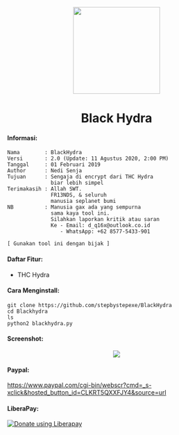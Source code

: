<p align="center">
  <img src="https://github.com/stepbystepexe/Blackhydra/blob/master/Logo.png" width="200"/>
</a></p>
<h1 align="center">Black Hydra</h1>

#### Informasi:
```
Nama        : BlackHydra
Versi       : 2.0 (Update: 11 Agustus 2020, 2:00 PM)
Tanggal     : 01 Februari 2019
Author      : Nedi Senja
Tujuan      : Sengaja di encrypt dari THC Hydra
              biar lebih simpel
Terimakasih : Allah SWT.
              FR13NDS, & seluruh
              manusia seplanet bumi
NB          : Manusia gax ada yang sempurna
              sama kaya tool ini.
              Silahkan laporkan kritik atau saran
              Ke - Email: d_q16x@outlook.co.id
                 - WhatsApp: +62 8577-5433-901

[ Gunakan tool ini dengan bijak ]
```

#### Daftar  Fitur:
+ THC Hydra

#### Cara Menginstall:
```
git clone https://github.com/stepbystepexe/BlackHydra
cd Blackhydra
ls
python2 blackhydra.py
```
#### Screenshot:
<p align="center">
  <img src="https://github.com/stepbystepexe/Blackhydra/blob/master/Screenshot.png">
</a></p>

#### Paypal:
https://www.paypal.com/cgi-bin/webscr?cmd=_s-xclick&hosted_button_id=CLKRT5QXXFJY4&source=url
#### LiberaPay:
<noscript><a href="https://liberapay.com/stepbystepexe/donate"><img alt="Donate using Liberapay" src="https://liberapay.com/assets/widgets/donate.svg"></a></noscript>

